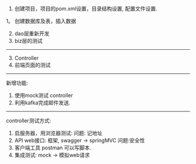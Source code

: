 1. 创建项目，项目的pom.xml设置，目录结构设置,   配置文件设置. 

1。 创建数据库及表，插入数据


2. dao层重新开发
3. biz层的测试

-------
3. Controller
4. 前端页面的测试

------
新增功能:
1. 使用mock测试 controller
2. 利用kafka完成邮件发送.

---------
controller测试方式:
1. 启服务器，用浏览器测试:
     问题:  记地址
2. API web接口: 框架,
    swagger  -> springMVC
   问题:安全性
3. 客户端工具  postman
     可以写脚本.
4. 集成测试:  mock  ->  模拟web请求